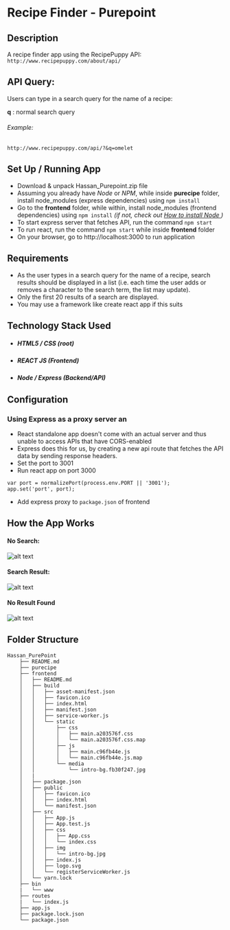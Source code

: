 # Recipe Finder - Purepoint

## Description
A recipe finder app using the RecipePuppy API: `http://www.recipepuppy.com/about/api/`


## API Query:
Users can type in a search query for the name of a recipe:

**q** : normal search query
###### Example:
`http://www.recipepuppy.com/api/?&q=omelet`


## Set Up / Running App
- Download & unpack Hassan_Purepoint.zip file
- Assuming you already have *Node* or *NPM*, while inside **purecipe** folder, install node_modules (express dependencies) using `npm install`
- Go to the **frontend** folder, while within, install node_modules (frontend dependencies) using `npm install`  *(if not, check out [How to install Node ](https://nodejs.org/en/download/package-manager/))*
- To start express server that fetches API, run the command `npm start` 
- To run react, run the command `npm start` while inside **frontend** folder
- On your browser, go to http://localhost:3000 to run application


## Requirements
* As the user types in a search query for the name of a recipe, search results should be
displayed in a list (i.e. each time the user adds or removes a character to the search
term, the list may update).
* Only the first 20 results of a search are displayed.
* You may use a framework like create react app if this suits



## Technology Stack Used
* ##### HTML5 / CSS (root)
* ##### REACT JS (Frontend)
* ##### Node / Express (Backend/API)

## Configuration
### Using Express as a proxy server an

* React standalone app doesn't come with an actual server and thus unable to access APIs that have CORS-enabled
* Express does this for us, by creating a new api route that fetches the API data by sending response headers.
* Set the port to 3001
* Run react app on port 3000
```
var port = normalizePort(process.env.PORT || '3001');
app.set('port', port);
```
* Add express proxy to `package.json` of frontend


## How the App Works
#### No Search:
![alt text](https://docs.google.com/uc?id=1OfOgWdloEvD6BziAwo85PhHHAqIUBULP "screenshot1")



#### Search Result:
![alt text](https://docs.google.com/uc?id=1esNgdUoWj_kUlZ_exMWe8ckz5O6Uhpmg "screenshot2")


#### No Result Found
![alt text](https://docs.google.com/uc?id=1s9MvR_HGWg03WGL6QxNSuFo6ETtAq5xk "screenshot3")




## Folder Structure
```
Hassan_PurePoint
    ├── README.md
    ├── purecipe
    ├── frontend
    │   ├── README.md
    │   ├── build
    │   │   ├── asset-manifest.json
    │   │   ├── favicon.ico
    │   │   ├── index.html
    │   │   ├── manifest.json
    │   │   ├── service-worker.js
    │   │   └── static
    │   │       ├── css
    │   │       │   ├── main.a203576f.css
    │   │       │   └── main.a203576f.css.map
    │   │       ├── js
    │   │       │   ├── main.c96fb44e.js
    │   │       │   └── main.c96fb44e.js.map
    │   │       └── media
    │   │           └── intro-bg.fb30f247.jpg
    │   |
    │   ├── package.json
    │   ├── public
    │   │   ├── favicon.ico
    │   │   ├── index.html
    │   │   └── manifest.json
    │   ├── src
    │   │   ├── App.js
    │   │   ├── App.test.js
    │   │   ├── css
    │   │   │   ├── App.css
    │   │   │   └── index.css
    │   │   ├── img
    │   │   │   └── intro-bg.jpg
    │   │   ├── index.js
    │   │   ├── logo.svg
    │   │   └── registerServiceWorker.js
    │   └── yarn.lock
    ├── bin 
    |   └── www
    ├── routes
    |   └── index.js
    ├── app.js
    ├── package.lock.json
    └── package.json
    
```
      

